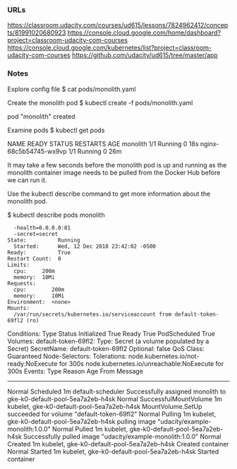 ### URLs
https://classroom.udacity.com/courses/ud615/lessons/7824962412/concepts/81991020680923
https://console.cloud.google.com/home/dashboard?project=classroom-udacity-com-courses
https://console.cloud.google.com/kubernetes/list?project=classroom-udacity-com-courses
https://github.com/udacity/ud615/tree/master/app

### Notes

Explore config file
$ cat pods/monolith.yaml

Create the monolith pod
$ kubectl create -f pods/monolith.yaml

pod "monolith" created

Examine pods
$ kubectl get pods

NAME                     READY     STATUS    RESTARTS   AGE
monolith                 1/1       Running   0          18s
nginx-68c5b54745-wx9vp   1/1       Running   0          26m

It may take a few seconds before the monolith pod is up and running as the monolith container image needs to be pulled from the Docker Hub before we can run it.

Use the kubectl describe command to get more information about the monolith pod.

$ kubectl describe pods monolith

      -health=0.0.0.0:81
      -secret=secret
    State:          Running
      Started:      Wed, 12 Dec 2018 23:42:02 -0500
    Ready:          True
    Restart Count:  0
    Limits:
      cpu:     200m
      memory:  10Mi
    Requests:
      cpu:        200m
      memory:     10Mi
    Environment:  <none>
    Mounts:
      /var/run/secrets/kubernetes.io/serviceaccount from default-token-69fl2 (ro)
Conditions:
  Type           Status
  Initialized    True
  Ready          True
  PodScheduled   True
Volumes:
  default-token-69fl2:
    Type:        Secret (a volume populated by a Secret)
    SecretName:  default-token-69fl2
    Optional:    false
QoS Class:       Guaranteed
Node-Selectors:  <none>
Tolerations:     node.kubernetes.io/not-ready:NoExecute for 300s
                 node.kubernetes.io/unreachable:NoExecute for 300s
Events:
  Type    Reason                 Age   From                                        Message
  ----    ------                 ----  ----                                        -------
  Normal  Scheduled              1m    default-scheduler                           Successfully assigned monolith to gke-k0-default-pool-5ea7a2eb-h4sk
  Normal  SuccessfulMountVolume  1m    kubelet, gke-k0-default-pool-5ea7a2eb-h4sk  MountVolume.SetUp succeeded for volume "default-token-69fl2"
  Normal  Pulling                1m    kubelet, gke-k0-default-pool-5ea7a2eb-h4sk  pulling image "udacity/example-monolith:1.0.0"
  Normal  Pulled                 1m    kubelet, gke-k0-default-pool-5ea7a2eb-h4sk  Successfully pulled image "udacity/example-monolith:1.0.0"
  Normal  Created                1m    kubelet, gke-k0-default-pool-5ea7a2eb-h4sk  Created container
  Normal  Started                1m    kubelet, gke-k0-default-pool-5ea7a2eb-h4sk  Started container